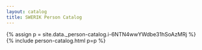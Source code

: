 ```yaml
---
layout: catalog
title: SWERIK Person Catalog
---
```

{% assign p = site.data._person-catalog.i-6NTN4wwYWdbe31hSoAzMRj %}
{% include person-catalog.html p=p %}


